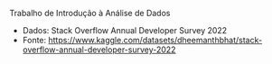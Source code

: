 Trabalho de Introdução à Análise de Dados

*   Dados: Stack Overflow Annual Developer Survey 2022
*   Fonte: https://www.kaggle.com/datasets/dheemanthbhat/stack-overflow-annual-developer-survey-2022
